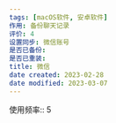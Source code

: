 ```yaml
---
tags: [macOS软件, 安卓软件]
作用: 备份聊天记录
评价: 4
设置同步: 微信账号
是否已备份:
是否已重装:
title: 微信
date created: 2023-02-28
date modified: 2023-03-07
---
```


使用频率:: 5
